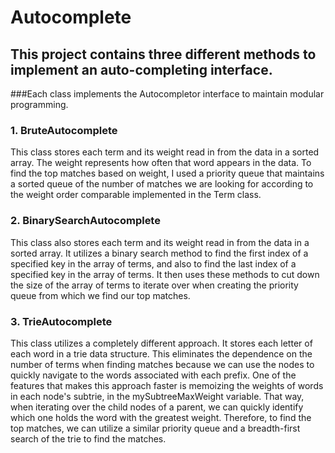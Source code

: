 # Autocomplete

## This project contains three different methods to implement an auto-completing interface. 
###Each class implements the Autocompletor interface to maintain modular programming.

### 1. BruteAutocomplete
  This class stores each term and its weight read in from the data in a sorted array. The weight represents how often that word appears
  in the data. To find the top matches based on weight, I used a priority queue that maintains a sorted queue of the number of matches
  we are looking for according to the weight order comparable implemented in the Term class. 
  
### 2. BinarySearchAutocomplete
  This class also stores each term and its weight read in from the data in a sorted array. It utilizes a binary search method to find
  the first index of a specified key in the array of terms, and also to find the last index of a specified key in the array of terms.
  It then uses these methods to cut down the size of the array of terms to iterate over when creating the priority queue from which 
  we find our top matches.
  
### 3. TrieAutocomplete
  This class utilizes a completely different approach. It stores each letter of each word in a trie data structure. This eliminates the
  dependence on the number of terms when finding matches because we can use the nodes to quickly navigate to the words associated with
  each prefix. One of the features that makes this approach faster is memoizing the weights of words in each node's subtrie, in the
  mySubtreeMaxWeight variable. That way, when iterating over the child nodes of a parent, we can quickly identify which one holds the word
  with the greatest weight. Therefore, to find the top matches, we can utilize a similar priority queue and a breadth-first search of
  the trie to find the matches.
